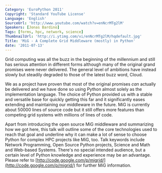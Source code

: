 ```yaml
---
Category: 'EuroPython 2011'
Copyright: 'Standard YouTube License'
Language: 'English'
SourceUrl: 'http://www.youtube.com/watch?v=enNcrMTg2lM'
Speakers: [Jonas Bardino]
Tags: [forms, hpc, network, science]
ThumbnailUrl: 'http://i.ytimg.com/vi/enNcrMTg2lM/hqdefault.jpg'
Title: 'MiG - A Complete Grid Middleware (mostly) in Python'
date: '2011-07-13'
---
```

Grid computing was all the buzz in the beginning of the millennium and still
has serious attention in different forms although many of the original grand
promises were never delivered. The general level of ambitions have instead
slowly but steadily degraded to those of the latest buzz word, Cloud.

We as a project have proven that most of the original promises _can_ actually
be delivered and we have done so using Python almost solely as the
implementation language. The choice of Python provided us with a stable and
versatile base for quickly getting this far and it significantly eases
extending and maintaining our middleware in the future. MiG is currently about
50000 lines of source code but it still offers more features than competing
grid systems with millions of lines of code.

Apart from introducing the open source MiG middleware and summarizing how we
got here, this talk will outline some of the core technologies used to reach
that goal and underline why it can make a lot of sense to choose Python for
complex HPC projects like MiG, too. Talk keywords include Network Programming,
Open Source Python projects, Science and Math and Web-based Systems. There's
no special intended audience, but a certain level of Python knowledge and
experience may be an advantage. Please refer to
[http://code.google.com/p/migrid/](http://code.google.com/p/migrid/) for
further MiG information.

